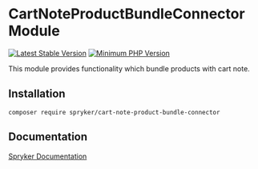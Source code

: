 # CartNoteProductBundleConnector Module
[![Latest Stable Version](https://poser.pugx.org/spryker/cart-note-product-bundle-connector/v/stable.svg)](https://packagist.org/packages/spryker/cart-note-product-bundle-connector)
[![Minimum PHP Version](https://img.shields.io/badge/php-%3E%3D%207.4-8892BF.svg)](https://php.net/)

This module provides functionality which bundle products with cart note.

## Installation

```
composer require spryker/cart-note-product-bundle-connector
```

## Documentation

[Spryker Documentation](https://docs.spryker.com)
